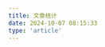 ```yaml
---
title: 文章统计
date: 2024-10-07 08:15:33
type: 'article'
---
```

<!-- 文章发布时间统计图 -->
<div id="posts-chart" data-start="2010-01" style="border-radius: 8px; height: 300px; padding: 10px;"></div>
<!-- 文章标签统计图 -->
<div id="tags-chart" data-length="10" style="border-radius: 8px; height: 300px; padding: 10px;"></div>
<!-- 文章分类统计图 -->
<div id="categories-chart" data-parent="true" style="border-radius: 8px; height: 300px; padding: 10px;"></div>

